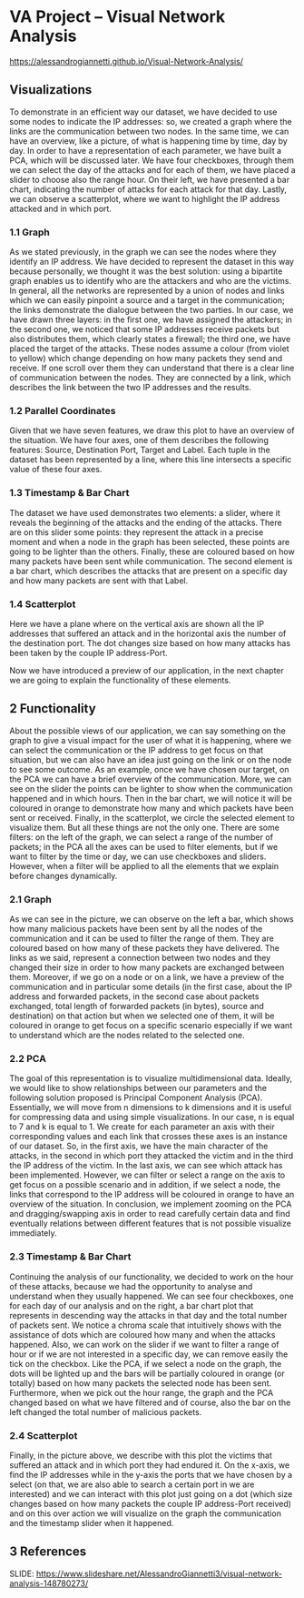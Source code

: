 # VA Project – Visual Network Analysis 
https://alessandrogiannetti.github.io/Visual-Network-Analysis/
## Visualizations
To demonstrate in an efficient way our dataset, we have decided to use some nodes to indicate the IP addresses: so, we created a graph where the links are the communication between two nodes.
In the same time, we can have an overview, like a picture, of what is happening time by time, day by day.
In order to have a representation of each parameter, we have built a PCA, which will be discussed later.
We have four checkboxes, through them we can select the day of the attacks and for each of them, we have placed a slider to choose also the range hour. On their left, we have presented a bar chart, indicating the number of attacks for each attack for that day.
Lastly, we can observe a scatterplot, where we want to highlight the IP address attacked and in which port.
### 1.1	Graph
As we stated previously, in the graph we can see the nodes where they identify an IP address. We have decided to represent the dataset in this way because personally, we thought it was the best solution: using a bipartite graph enables us to identify who are the attackers and who are the victims. In general, all the networks are represented by a union of nodes and links which we can easily pinpoint a source and a target in the communication; the links demonstrate the dialogue between the two parties. In our case, we have drawn three layers: in the first one, we have assigned the attackers; in the second one, we noticed that some IP addresses receive packets but also distributes them, which clearly states a firewall; the third one, we have placed the target of the attacks.
These nodes assume a colour (from violet to yellow) which change depending on how many packets they send and receive. If one scroll over them they can understand that there is a clear line of communication between the nodes.
They are connected by a link, which describes the link between the two IP addresses and the results.
### 1.2	Parallel Coordinates
Given that we have seven features, we draw this plot to have an overview of the situation. We have four axes, one of them describes the following features: Source, Destination Port, Target and Label.
Each tuple in the dataset has been represented by a line, where this line intersects a specific value of these four axes.
### 1.3	Timestamp & Bar Chart
The dataset we have used demonstrates two elements: a slider, where it reveals the beginning of the attacks and the ending of the attacks. There are on this slider some points: they represent the attack in a precise moment and when a node in the graph has been selected, these points are going to be lighter than the others. Finally, these are coloured based on how many packets have been sent while communication.
The second element is a bar chart, which describes the attacks that are present on a specific day and how many packets are sent with that Label.
### 1.4	Scatterplot
Here we have a plane where on the vertical axis are shown all the IP addresses that suffered an attack and in the horizontal axis the number of the destination port. The dot changes size based on how many attacks has been taken by the couple IP address-Port.

Now we have introduced a preview of our application, in the next chapter we are going to explain the functionality of these elements.
## 2	Functionality
About the possible views of our application, we can say something on the graph to give a visual impact for the user of what it is happening, where we can select the communication or the IP address to get focus on that situation, but we can also have an idea just going on the link or on the node to see some outcome.
As an example, once we have chosen our target, on the PCA we can have a brief overview of the communication. More, we can see on the slider the points can be lighter to show when the communication happened and in which hours.
Then in the bar chart, we will notice it will be coloured in orange to demonstrate how many and which packets have been sent or received. 
Finally, in the scatterplot, we circle the selected element to visualize them.
But all these things are not the only one.
There are some filters: on the left of the graph, we can select a range of the number of packets; in the PCA all the axes can be used to filter elements, but if we want to filter by the time or day, we can use checkboxes and sliders. However, when a filter will be applied to all the elements that we explain before changes dynamically.
### 2.1	Graph
As we can see in the picture, we can observe on the left a bar, which shows how many malicious packets have been sent by all the nodes of the communication and it can be used to filter the range of them. They are coloured based on how many of these packets they have delivered.
The links as we said, represent a connection between two nodes and they changed their size in order to how many packets are exchanged between them.
Moreover, if we go on a node or on a link, we have a preview of the communication and in particular some details (in the first case, about the IP address and forwarded packets, in the second case about packets exchanged, total length of forwarded packets (in bytes), source and destination) on that action but when we selected one of them, it will be coloured in orange to get focus on a specific scenario especially if we want to understand which are the nodes related to the selected one. 
### 2.2	PCA
The goal of this representation is to visualize multidimensional data. Ideally, we would like to show relationships between our parameters and the following solution proposed is Principal Component Analysis (PCA).
Essentially, we will move from n dimensions to k dimensions and it is useful for compressing data and using simple visualizations. In our case, n is equal to 7 and k is equal to 1.
We create for each parameter an axis with their corresponding values and each link that crosses these axes is an instance of our dataset.
So, in the first axis, we have the main character of the attacks, in the second in which port they attacked the victim and in the third the IP address of the victim. In the last axis, we can see which attack has been implemented.
However, we can filter or select a range on the axis to get focus on a possible scenario and in addition, if we select a node, the links that correspond to the IP address will be coloured in orange to have an overview of the situation.
In conclusion, we implement zooming on the PCA and dragging/swapping axis in order to read carefully certain data and find eventually relations between different features that is not possible visualize immediately.
### 2.3	Timestamp & Bar Chart
Continuing the analysis of our functionality, we decided to work on the hour of these attacks, because we had the opportunity to analyse and understand when they usually happened. We can see four checkboxes, one for each day of our analysis and on the right, a bar chart plot that represents in descending way the attacks in that day and the total number of packets sent. 
We notice a chroma scale that intuitively shows with the assistance of dots which are coloured how many and when the attacks happened. Also, we can work on the slider if we want to filter a range of hour or if we are not interested in a specific day, we can remove easily the tick on the checkbox.
Like the PCA, if we select a node on the graph, the dots will be lighted up and the bars will be partially coloured in orange (or totally) based on how many packets the selected node has been sent. Furthermore, when we pick out the hour range, the graph and the PCA changed based on what we have filtered and of course, also the bar on the left changed the total number of malicious packets.
### 2.4	Scatterplot
Finally, in the picture above, we describe with this plot the victims that suffered an attack and in which port they had endured it.
On the x-axis, we find the IP addresses while in the y-axis the ports that we have chosen by a select (on that, we are also able to search a certain port in we are interested) and we can interact with this plot just going on a dot (which size changes based on how many packets the couple IP address-Port received) and on this over action we will visualize on the graph the communication and the timestamp slider when it happened.

## 3 References
SLIDE: 	https://www.slideshare.net/AlessandroGiannetti3/visual-network-analysis-148780273/
